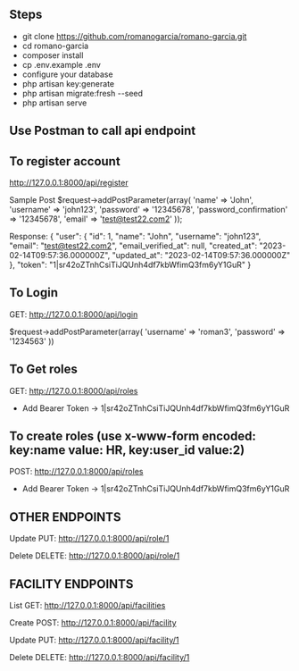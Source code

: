 ## Steps

- git clone https://github.com/romanogarcia/romano-garcia.git
- cd romano-garcia
- composer install
- cp .env.example .env
- configure your database
- php artisan key:generate
- php artisan migrate:fresh --seed
- php artisan serve

## Use Postman to call api endpoint

## To register account
http://127.0.0.1:8000/api/register

Sample Post
$request->addPostParameter(array(
  'name' => 'John',
  'username' => 'john123',
  'password' => '12345678',
  'password_confirmation' => '12345678',
  'email' => 'test@test22.com2'
));

Response:
{
    "user": {
        "id": 1,
        "name": "John",
        "username": "john123",
        "email": "test@test22.com2",
        "email_verified_at": null,
        "created_at": "2023-02-14T09:57:36.000000Z",
        "updated_at": "2023-02-14T09:57:36.000000Z"
    },
    "token": "1|sr42oZTnhCsiTiJQUnh4df7kbWfimQ3fm6yY1GuR"
}

## To Login
GET: http://127.0.0.1:8000/api/login

$request->addPostParameter(array(
  'username' => 'roman3',
  'password' => '1234563'
))

## To Get roles
GET: http://127.0.0.1:8000/api/roles
- Add Bearer Token -> 1|sr42oZTnhCsiTiJQUnh4df7kbWfimQ3fm6yY1GuR

## To create roles (use x-www-form encoded: key:name  value: HR, key:user_id value:2)
POST: http://127.0.0.1:8000/api/roles
- Add Bearer Token -> 1|sr42oZTnhCsiTiJQUnh4df7kbWfimQ3fm6yY1GuR

## OTHER ENDPOINTS
Update
PUT: http://127.0.0.1:8000/api/role/1

Delete
DELETE: http://127.0.0.1:8000/api/role/1

## FACILITY ENDPOINTS
List
GET: http://127.0.0.1:8000/api/facilities

Create
POST: http://127.0.0.1:8000/api/facility

Update
PUT: http://127.0.0.1:8000/api/facility/1

Delete
DELETE: http://127.0.0.1:8000/api/facility/1

